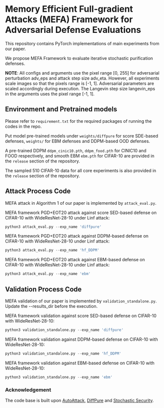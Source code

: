 # **Memory Efficient Full-gradient Attacks (MEFA) Framework for Adversarial Defense Evaluations**
This repository contains PyTorch implementations of main experiments from our paper.

We propose MEFA Framework to evaluate iterative stochastic purification defenses.

**NOTE**: All configs and arguments use the pixel range [0, 255] for adversarial perturbation adv_eps and attack step size adv_eta. However, all experiments scale images so that the pixels range is [-1, 1]. Adversarial parameters are scaled accordingly during execution. The Langevin step size langevin_eps in the arguments uses the pixel range [-1, 1].
## Environment and Pretrained models
Please refer to ``requirement.txt`` for the required packages of running the codes in the repo.

Put model pre-trained models under ``weights/diffpure`` for score SDE-based defenses, ``weights/`` for EBM defenses and DDPM-based OOD defenses. 

A pre-trained DDPM ```ddpm_cinic10.pth```, ```ddpm_food.pth``` for CINIC10 and FOOD respectively, and smooth EBM ```ebm.pth``` for CIFAR-10 are provided in the ```release``` section of the repository.

The sampled 510 CIFAR-10 data for all core experiments is also provided in the ```release``` section of the repository.
## Attack Process Code
MEFA attack in Algorithm 1 of our paper is implemented by ``attack_eval.py``.

MEFA framework PGD+EOT20 attack against score SED-based defense on CIFAR-10 with WideResNet-28-10 under Linf attack:
```python
python3 attack_eval.py --exp_name 'diffpure'  
```
MEFA framework PGD+EOT20 attack against DDPM-based defense on CIFAR-10 with WideResNet-28-10 under Linf attack:
```python
python3 attack_eval.py --exp_name 'hf_DDPM'
```
MEFA framework PGD+EOT20 attack against EBM-based defense on CIFAR-10 with WideResNet-28-10 under Linf attack:
```python
python3 attack_eval.py --exp_name 'ebm'
```
## Validation Process Code
MEFA validation of our paper is implemented by ``validation_standalone.py``. Update the --results_dir before the execution. 

MEFA framework validation against score SED-based defense on CIFAR-10 with WideResNet-28-10:
```python
python3 validation_standalone.py --exp_name 'diffpure'  
```
MEFA framework validation against DDPM-based defense on CIFAR-10 with WideResNet-28-10:
```python
python3 validation_standalone.py --exp_name 'hf_DDPM'  
```
MEFA framework validation against EBM-based defense on CIFAR-10 with WideResNet-28-10:
```python
python3 validation_standalone.py --exp_name 'ebm'  
```
### Acknowledgement
The code base is built upon [AutoAttack](https://github.com/fra31/auto-attack), [DiffPure](https://github.com/NVlabs/DiffPure) and [Stochastic Security](https://github.com/point0bar1/ebm-defense.git).


